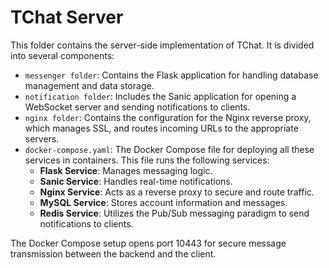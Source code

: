 # TChat Server

This folder contains the server-side implementation of TChat. It is divided into several components:

- `messenger folder`: Contains the Flask application for handling database management and data storage.
- `notification folder`: Includes the Sanic application for opening a WebSocket server and sending notifications to clients.
- `nginx folder`: Contains the configuration for the Nginx reverse proxy, which manages SSL, and routes incoming URLs to the appropriate servers.
- `docker-compose.yaml`: The Docker Compose file for deploying all these services in containers. This file runs the following services:
  - **Flask Service**: Manages messaging logic.
  - **Sanic Service**: Handles real-time notifications.
  - **Nginx Service**: Acts as a reverse proxy to secure and route traffic.
  - **MySQL Service**: Stores account information and messages.
  - **Redis Service**: Utilizes the Pub/Sub messaging paradigm to send notifications to clients.
 
The Docker Compose setup opens port 10443 for secure message transmission between the backend and the client.
